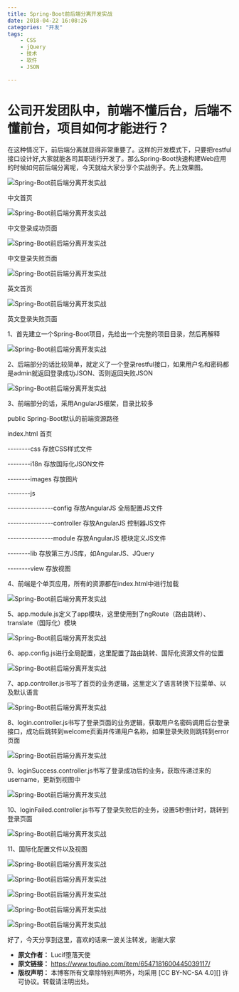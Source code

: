 ```yaml
---
title: Spring-Boot前后端分离开发实战
date: 2018-04-22 16:08:26
categories: "开发"
tags:
	- CSS
	- jQuery
	- 技术
	- 软件
	- JSON

---
```


# 公司开发团队中，前端不懂后台，后端不懂前台，项目如何才能进行？ #

在这种情况下，前后端分离就显得非常重要了。这样的开发模式下，只要把restful接口设计好,大家就能各司其职进行开发了。那么Spring-Boot快速构建Web应用的时候如何前后端分离呢，今天就给大家分享个实战例子。先上效果图。

![Spring-Boot前后端分离开发实战][Spring-Boot]

中文首页

![Spring-Boot前后端分离开发实战][Spring-Boot 1]

中文登录成功页面

![Spring-Boot前后端分离开发实战][Spring-Boot 2]

中文登录失败页面

![Spring-Boot前后端分离开发实战][Spring-Boot 3]

英文首页

![Spring-Boot前后端分离开发实战][Spring-Boot 4]

英文登录失败页面

1、首先建立一个Spring-Boot项目，先给出一个完整的项目目录，然后再解释

![Spring-Boot前后端分离开发实战][Spring-Boot 5]

2、后端部分的话比较简单，就定义了一个登录restful接口，如果用户名和密码都是admin就返回登录成功JSON、否则返回失败JSON


![Spring-Boot前后端分离开发实战][Spring-Boot 6]

3、前端部分的话，采用AngularJS框架，目录比较多

public Spring-Boot默认的前端资源路径


index.html 首页

\--------css 存放CSS样式文件

\--------i18n 存放国际化JSON文件

\--------images 存放图片

\--------js

\----------------config 存放AngularJS 全局配置JS文件

\----------------controller 存放AngularJS 控制器JS文件

\----------------module 存放AngularJS 模块定义JS文件

\--------lib 存放第三方JS库，如AngularJS、JQuery

\--------view 存放视图

4、前端是个单页应用，所有的资源都在index.html中进行加载

![Spring-Boot前后端分离开发实战][Spring-Boot 7]

5、app.module.js定义了app模块，这里使用到了ngRoute（路由跳转）、translate（国际化）模块

![Spring-Boot前后端分离开发实战][Spring-Boot 8]

6、app.config.js进行全局配置，这里配置了路由跳转、国际化资源文件的位置


![Spring-Boot前后端分离开发实战][Spring-Boot 9]

7、app.controller.js书写了首页的业务逻辑，这里定义了语言转换下拉菜单、以及默认语言


![Spring-Boot前后端分离开发实战][Spring-Boot 10]

8、login.controller.js书写了登录页面的业务逻辑，获取用户名密码调用后台登录接口，成功后跳转到welcome页面并传递用户名称，如果登录失败则跳转到error页面

![Spring-Boot前后端分离开发实战][Spring-Boot 11]

9、loginSuccess.controller.js书写了登录成功后的业务，获取传递过来的username，更新到视图中

![Spring-Boot前后端分离开发实战][Spring-Boot 12]

10、loginFailed.controller.js书写了登录失败后的业务，设置5秒倒计时，跳转到登录页面

![Spring-Boot前后端分离开发实战][Spring-Boot 13]

11、国际化配置文件以及视图

![Spring-Boot前后端分离开发实战][Spring-Boot 14]

![Spring-Boot前后端分离开发实战][Spring-Boot 15]

![Spring-Boot前后端分离开发实战][Spring-Boot 16]

![Spring-Boot前后端分离开发实战][Spring-Boot 17]

![Spring-Boot前后端分离开发实战][Spring-Boot 18]

好了，今天分享到这里，喜欢的话来一波关注转发，谢谢大家


[Spring-Boot]: http://p1.pstatp.com/large/pgc-image/15243842926026138a2fea2
[Spring-Boot 1]: http://p3.pstatp.com/large/pgc-image/15243842992939059dde3cc
[Spring-Boot 2]: http://p1.pstatp.com/large/pgc-image/1524384300845ab4e88b888
[Spring-Boot 3]: http://p3.pstatp.com/large/pgc-image/15243843024795365305e8c
[Spring-Boot 4]: http://p3.pstatp.com/large/pgc-image/15243843050802386e4c0f7
[Spring-Boot 5]: http://p3.pstatp.com/large/pgc-image/15243819389153e7da91108
[Spring-Boot 6]: http://p9.pstatp.com/large/pgc-image/15243820189853416856a9c
[Spring-Boot 7]: http://p9.pstatp.com/large/pgc-image/1524382834312acba77381a
[Spring-Boot 8]: http://p1.pstatp.com/large/pgc-image/1524382951513d998d9a425
[Spring-Boot 9]: http://p3.pstatp.com/large/pgc-image/15243831440789a1454eee6
[Spring-Boot 10]: http://p3.pstatp.com/large/pgc-image/152438332109682f6fec14f
[Spring-Boot 11]: http://p3.pstatp.com/large/pgc-image/1524383556375ce66ee47a5
[Spring-Boot 12]: http://p3.pstatp.com/large/pgc-image/1524383724118d72e9bfde6
[Spring-Boot 13]: http://p1.pstatp.com/large/pgc-image/15243838115526a219a8dfc
[Spring-Boot 14]: http://p3.pstatp.com/large/pgc-image/152438405022838a21c7792
[Spring-Boot 15]: http://p3.pstatp.com/large/pgc-image/1524384057109244165b0bb
[Spring-Boot 16]: http://p3.pstatp.com/large/pgc-image/1524384057136e16bb6b1ba
[Spring-Boot 17]: http://p3.pstatp.com/large/pgc-image/1524384057125cf1b9e486b
[Spring-Boot 18]: http://p3.pstatp.com/large/pgc-image/15243840572882056803d44
 *  **原文作者：** Lucif堕落天使
 *  **原文链接：** https://www.toutiao.com/item/6547181600445039117/
 *  **版权声明：** 本博客所有文章除特别声明外，均采用 [CC BY-NC-SA 4.0][] 许可协议。转载请注明出处。